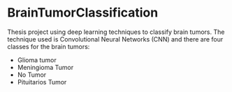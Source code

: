 # BrainTumorClassification

Thesis project using deep learning techniques to classify brain tumors. The technique used is Convolutional Neural Networks (CNN) and there are four classes for the brain tumors:
- Glioma tumor
- Meningioma Tumor
- No Tumor
- Pituitarios Tumor

